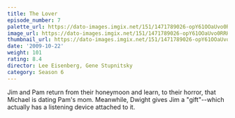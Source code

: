 ```yaml
---
title: The Lover
episode_number: 7
palette_url: https://dato-images.imgix.net/151/1471789026-opY61OOaUvo0RRHLz1oRlSTgaH3.jpg?ixlib=rb-1.1.0&ch=DPR%2CWidth&auto=enhance&palette=json
image_url: https://dato-images.imgix.net/151/1471789026-opY61OOaUvo0RRHLz1oRlSTgaH3.jpg?ixlib=rb-1.1.0&ch=DPR%2CWidth&auto=compress%2Cformat&w=500
thumbnail_url: https://dato-images.imgix.net/151/1471789026-opY61OOaUvo0RRHLz1oRlSTgaH3.jpg?ixlib=rb-1.1.0&ch=DPR%2CWidth&auto=enhance&w=500&h=280&fit=crop&fm=jpg
date: '2009-10-22'
weight: 101
rating: 8.4
director: Lee Eisenberg, Gene Stupnitsky
category: Season 6
---
```


Jim and Pam return from their honeymoon and learn, to their horror, that Michael is dating Pam's mom. Meanwhile, Dwight gives Jim a "gift"--which actually has a listening device attached to it.